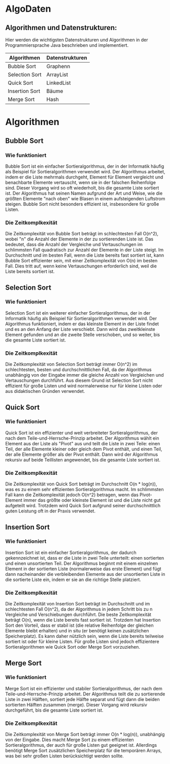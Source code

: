 # AlgoDaten
<h2>Algorithmen und Datenstrukturen:</h2>
Hier werden die wichtigsten Datenstrukturen und Algorithmen in der Programmiersprache Java beschrieben und implementiert.  

 | Algorithmen  | Datenstrukturen |
| ------------- | ------------- |
| Bubble Sort  | Graphenn  |
| Selection Sort  | ArrayList  |
| Quick Sort  | LinkedList  |
| Insertion Sort  | Bäume  |
| Merge Sort  | Hash |


 


 

# Algorithmen #
## Bubble Sort ##
### Wie funktioniert ###
Bubble Sort ist ein einfacher Sortieralgorithmus, der in der Informatik häufig als Beispiel für Sortieralgorithmen verwendet wird. Der Algorithmus arbeitet, indem er die Liste mehrmals durchgeht, Element für Element vergleicht und benachbarte Elemente vertauscht, wenn sie in der falschen Reihenfolge sind. Dieser Vorgang wird so oft wiederholt, bis die gesamte Liste sortiert ist. Der Algorithmus hat seinen Namen aufgrund der Art und Weise, wie die größten Elemente "nach oben" wie Blasen in einem aufsteigenden Luftstrom steigen. Bubble Sort nicht besonders effizient ist, insbesondere für große Listen.
### Die Zeitkomplkexität ###
Die Zeitkomplexität von Bubble Sort beträgt im schlechtesten Fall O(n^2), wobei "n" die Anzahl der Elemente in der zu sortierenden Liste ist. Das bedeutet, dass die Anzahl der Vergleiche und Vertauschungen im schlimmsten Fall quadratisch zur Anzahl der Elemente in der Liste steigt. Im Durchschnitt und im besten Fall, wenn die Liste bereits fast sortiert ist, kann Bubble Sort effizienter sein, mit einer Zeitkomplexität von O(n) im besten Fall. Dies tritt auf, wenn keine Vertauschungen erforderlich sind, weil die Liste bereits sortiert ist.
## Selection Sort ##
### Wie funktioniert ###
Selection Sort ist ein weiterer einfacher Sortieralgorithmus, der in der Informatik häufig als Beispiel für Sortieralgorithmen verwendet wird. Der Algorithmus funktioniert, indem er das kleinste Element in der Liste findet und es an den Anfang der Liste verschiebt. Dann wird das zweitkleinste Element gefunden und an die zweite Stelle verschoben, und so weiter, bis die gesamte Liste sortiert ist.
### Die Zeitkomplkexität ###
Die Zeitkomplexität von Selection Sort beträgt immer O(n^2) im schlechtesten, besten und durchschnittlichen Fall, da der Algorithmus unabhängig von der Eingabe immer die gleiche Anzahl von Vergleichen und Vertauschungen durchführt. Aus diesem Grund ist Selection Sort nicht effizient für große Listen und wird normalerweise nur für kleine Listen oder aus didaktischen Gründen verwendet.
## Quick Sort ##
### Wie funktioniert ###
Quick Sort ist ein effizienter und weit verbreiteter Sortieralgorithmus, der nach dem Teile-und-Herrsche-Prinzip arbeitet. Der Algorithmus wählt ein Element aus der Liste als "Pivot" aus und teilt die Liste in zwei Teile: einen Teil, der alle Elemente kleiner oder gleich dem Pivot enthält, und einen Teil, der alle Elemente größer als der Pivot enthält. Dann wird der Algorithmus rekursiv auf beide Teillisten angewendet, bis die gesamte Liste sortiert ist.
### Die Zeitkomplkexität ###
Die Zeitkomplexität von Quick Sort beträgt im Durchschnitt O(n * log(n)), was es zu einem sehr effizienten Sortieralgorithmus macht. Im schlimmsten Fall kann die Zeitkomplexität jedoch O(n^2) betragen, wenn das Pivot-Element immer das größte oder kleinste Element ist und die Liste nicht gut aufgeteilt wird. Trotzdem wird Quick Sort aufgrund seiner durchschnittlich guten Leistung oft in der Praxis verwendet.
## Insertion Sort ##
### Wie funktioniert ###
Insertion Sort ist ein einfacher Sortieralgorithmus, der dadurch gekennzeichnet ist, dass er die Liste in zwei Teile unterteilt: einen sortierten und einen unsortierten Teil. Der Algorithmus beginnt mit einem einzelnen Element in der sortierten Liste (normalerweise das erste Element) und fügt dann nacheinander die verbleibenden Elemente aus der unsortierten Liste in die sortierte Liste ein, indem er sie an die richtige Stelle platziert.
### Die Zeitkomplkexität ###
Die Zeitkomplexität von Insertion Sort beträgt im Durchschnitt und im schlechtesten Fall O(n^2), da der Algorithmus in jedem Schritt bis zu n Vergleiche und Verschiebungen durchführt. Die beste Zeitkomplexität beträgt O(n), wenn die Liste bereits fast sortiert ist. Trotzdem hat Insertion Sort den Vorteil, dass er stabil ist (die relative Reihenfolge der gleichen Elemente bleibt erhalten) und in situ (er benötigt keinen zusätzlichen Speicherplatz). Es kann daher nützlich sein, wenn die Liste bereits teilweise sortiert ist oder für kleine Listen. Für große Listen sind jedoch effizientere Sortieralgorithmen wie Quick Sort oder Merge Sort vorzuziehen.
## Merge Sort ##
### Wie funktioniert ###
Merge Sort ist ein effizienter und stabiler Sortieralgorithmus, der nach dem Teile-und-Herrsche-Prinzip arbeitet. Der Algorithmus teilt die zu sortierende Liste in zwei Hälften, sortiert jede Hälfte separat und fügt dann die beiden sortierten Hälften zusammen (merge). Dieser Vorgang wird rekursiv durchgeführt, bis die gesamte Liste sortiert ist.
### Die Zeitkomplkexität ###
Die Zeitkomplexität von Merge Sort beträgt immer O(n * log(n)), unabhängig von der Eingabe. Dies macht Merge Sort zu einem effizienten Sortieralgorithmus, der auch für große Listen gut geeignet ist. Allerdings benötigt Merge Sort zusätzlichen Speicherplatz für die temporären Arrays, was bei sehr großen Listen berücksichtigt werden sollte.
